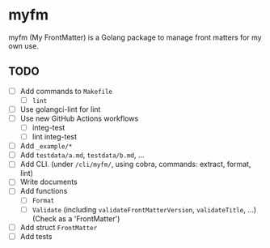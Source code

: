 # myfm

myfm (My FrontMatter) is a Golang package to manage front matters for my own use.

## TODO

- [ ] Add commands to `Makefile`
  - [ ] `lint`
- [ ] Use golangci-lint for lint
- [ ] Use new GitHub Actions workflows
  - [ ] integ-test
  - [ ] lint integ-test
- [ ] Add `_example/*`
- [ ] Add `testdata/a.md`, `testdata/b.md`, ...
- [ ] Add CLI. (under `/cli/myfm/`, using cobra, commands: extract, format, lint)
- [ ] Write documents
- [ ] Add functions
  - [ ] `Format`
  - [ ] `Validate` (including `validateFrontMatterVersion`, `validateTitle`, ...) (Check as a 'FrontMatter')
- [ ] Add struct `FrontMatter`
- [ ] Add tests
